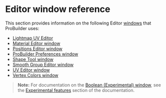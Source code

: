 # Editor window reference

This section provides information on the following Editor [windows](overview-ui.md#pb_editors) that ProBuilder uses:

- [Lightmap UV Editor](lightmap-uv.md)
- [Material Editor window](material-tools.md)
- [Positions Editor window](vertex-positions.md)
- [ProBuilder Preferences window](preferences.md)
- [Shape Tool window](shape-tool.md)
- [Smooth Group Editor window](smoothing-groups.md)
- [UV Editor window](uv-editor.md)
- [Vertex Colors window](vertex-colors.md)



> **Note:** For documentation on the [Boolean (Experimental) window](boolean.md), see the [Experimental features](experimental.md) section of the documentation.
